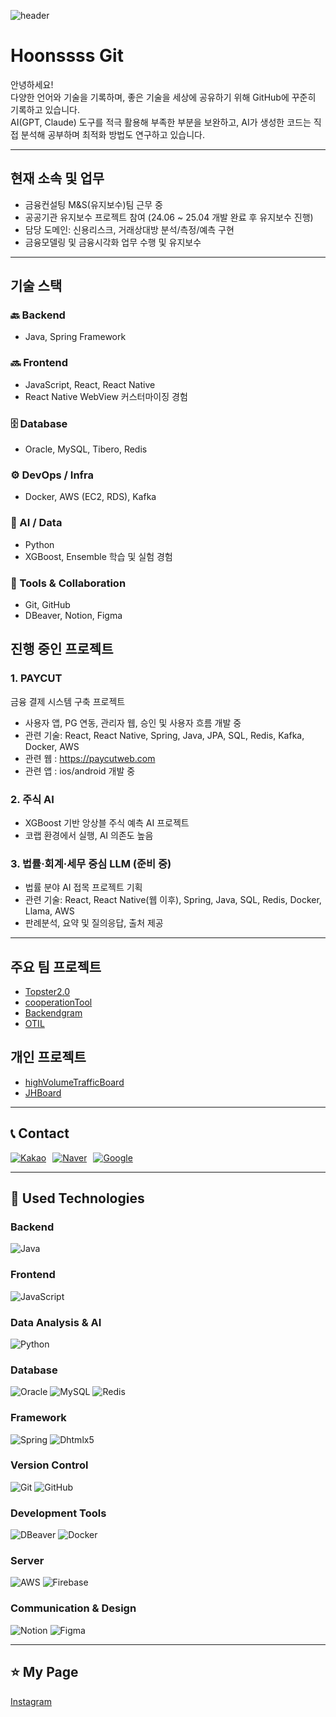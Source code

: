 ![header](https://capsule-render.vercel.app/api?type=Waving&height=200&text=YUN%20JAE%20HOON&fontColor=000000&color=gradient&animation=fadeIn)

# Hoonssss Git

안녕하세요!  
다양한 언어와 기술을 기록하며, 좋은 기술을 세상에 공유하기 위해 GitHub에 꾸준히 기록하고 있습니다.  
AI(GPT, Claude) 도구를 적극 활용해 부족한 부분을 보완하고, AI가 생성한 코드는 직접 분석해 공부하며 최적화 방법도 연구하고 있습니다.

---

## 현재 소속 및 업무
- 금융컨설팅 M&S(유지보수)팀 근무 중  
- 공공기관 유지보수 프로젝트 참여 (24.06 ~ 25.04 개발 완료 후 유지보수 진행)  
- 담당 도메인: 신용리스크, 거래상대방 분석/측정/예측 구현  
- 금융모델링 및 금융시각화 업무 수행 및 유지보수  

---

## 기술 스택

### 🔙 Backend
- Java, Spring Framework

### 🔜 Frontend
- JavaScript, React, React Native  
- React Native WebView 커스터마이징 경험

### 🗄️ Database
- Oracle, MySQL, Tibero, Redis

### ⚙️ DevOps / Infra
- Docker, AWS (EC2, RDS), Kafka

### 🧠 AI / Data
- Python  
- XGBoost, Ensemble 학습 및 실험 경험

### 🧰 Tools & Collaboration
- Git, GitHub  
- DBeaver, Notion, Figma

## 진행 중인 프로젝트

### 1. PAYCUT  
금융 결제 시스템 구축 프로젝트  
- 사용자 앱, PG 연동, 관리자 웹, 승인 및 사용자 흐름 개발 중  
- 관련 기술: React, React Native, Spring, Java, JPA, SQL, Redis, Kafka, Docker, AWS
- 관련 웹 : https://paycutweb.com
- 관련 앱 : ios/android 개발 중 

### 2. 주식 AI  
- XGBoost 기반 앙상블 주식 예측 AI 프로젝트  
- 코랩 환경에서 실행, AI 의존도 높음  

### 3. 법률·회계·세무 중심 LLM (준비 중)  
- 법률 분야 AI 접목 프로젝트 기획  
- 관련 기술: React, React Native(웹 이후), Spring, Java, SQL, Redis, Docker, Llama, AWS  
- 판례분석, 요약 및 질의응답, 출처 제공
---

## 주요 팀 프로젝트
- [Topster2.0](https://github.com/hoonssss/topster2.0)  
- [cooperationTool](https://github.com/hoonssss/cooperationTool)  
- [Backendgram](https://github.com/hoonssss/B08-Backendgram)  
- [OTIL](https://github.com/hoonssss/otil)  

## 개인 프로젝트
- [highVolumeTrafficBoard](https://github.com/hoonssss/highVolumeTrafficBoard)  
- [JHBoard](https://github.com/hoonssss/board)  

---

## 📞 Contact  
<div style="display:flex; gap:10px;">
<a href="mailto:wogns8030@kakao.com"><img src="https://img.shields.io/badge/Kakao-00000F?style=for-the-badge&logo=Kakao&logoColor=white" alt="Kakao"/></a>
<a href="mailto:wogns8030@naver.com"><img src="https://img.shields.io/badge/naver-00000F?style=for-the-badge&logo=naver&logoColor=white" alt="Naver"/></a>
<a href="mailto:wogns8060@gmail.com"><img src="https://img.shields.io/badge/google-00000F?style=for-the-badge&logo=google&logoColor=white" alt="Google"/></a>
</div>

---

## 🔨 Used Technologies  

### Backend  
<img alt="Java" src="https://img.shields.io/badge/Java-000000?style=for-the-badge&logo=java&logoColor=white" />

### Frontend  
<img alt="JavaScript" src="https://img.shields.io/badge/JavaScript-000000?style=for-the-badge&logo=javascript&logoColor=white" />

### Data Analysis & AI  
<img alt="Python" src="https://img.shields.io/badge/Python-000000?style=for-the-badge&logo=python&logoColor=white" />

### Database  
<img alt="Oracle" src="https://img.shields.io/badge/Oracle-00000F?style=for-the-badge&logo=oracle&logoColor=white" />  
<img alt="MySQL" src="https://img.shields.io/badge/MySQL-00000F?style=for-the-badge&logo=mysql&logoColor=white" />  
<img alt="Redis" src="https://img.shields.io/badge/Redis-00000F?style=for-the-badge&logo=redis&logoColor=white" />

### Framework  
<img alt="Spring" src="https://img.shields.io/badge/Spring-00000F?style=for-the-badge&logo=spring&logoColor=white" />  
<img alt="Dhtmlx5" src="https://img.shields.io/badge/Dhtmlx5-00000F?style=for-the-badge&logo=dhtmlx5&logoColor=white" />

### Version Control  
<img alt="Git" src="https://img.shields.io/badge/Git-00000F?style=for-the-badge&logo=git&logoColor=white" />  
<img alt="GitHub" src="https://img.shields.io/badge/GitHub-00000F?style=for-the-badge&logo=github&logoColor=white" />

### Development Tools  
<img alt="DBeaver" src="https://img.shields.io/badge/DBeaver-000000?style=for-the-badge&logo=dbeaver&logoColor=white" />  
<img alt="Docker" src="https://img.shields.io/badge/Docker-00000F?style=for-the-badge&logo=docker&logoColor=white" />

### Server  
<img alt="AWS" src="https://img.shields.io/badge/Amazon_AWS-00000F?style=for-the-badge&logo=amazonaws&logoColor=white" />  
<img alt="Firebase" src="https://img.shields.io/badge/Firebase-00000F?style=for-the-badge&logo=firebase&logoColor=white" />

### Communication & Design  
<img alt="Notion" src="https://img.shields.io/badge/Notion-000000?style=for-the-badge&logo=notion&logoColor=white" />  
<img alt="Figma" src="https://img.shields.io/badge/Figma-00000F?style=for-the-badge&logo=figma&logoColor=white" />

---

## ⭐ My Page  
[Instagram](https://www.instagram.com/jjhoonss/)  

